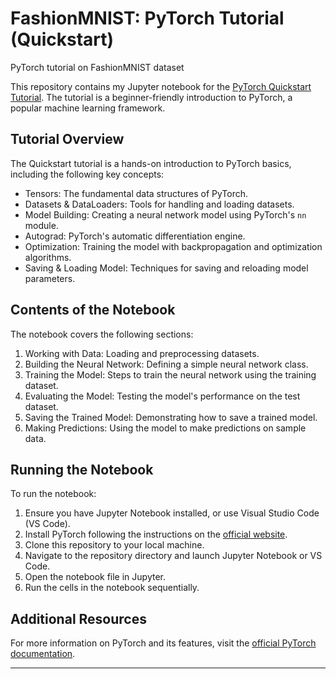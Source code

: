 # FashionMNIST: PyTorch Tutorial (Quickstart)
PyTorch tutorial on FashionMNIST dataset

This repository contains my Jupyter notebook for the [PyTorch Quickstart Tutorial](https://pytorch.org/tutorials/beginner/basics/quickstart_tutorial.html). The tutorial is a beginner-friendly introduction to PyTorch, a popular machine learning framework.

## Tutorial Overview

The Quickstart tutorial is a hands-on introduction to PyTorch basics, including the following key concepts:

- Tensors: The fundamental data structures of PyTorch.
- Datasets & DataLoaders: Tools for handling and loading datasets.
- Model Building: Creating a neural network model using PyTorch's `nn` module.
- Autograd: PyTorch's automatic differentiation engine.
- Optimization: Training the model with backpropagation and optimization algorithms.
- Saving & Loading Model: Techniques for saving and reloading model parameters.

## Contents of the Notebook

The notebook covers the following sections:

1. Working with Data: Loading and preprocessing datasets.
2. Building the Neural Network: Defining a simple neural network class.
3. Training the Model: Steps to train the neural network using the training dataset.
4. Evaluating the Model: Testing the model's performance on the test dataset.
5. Saving the Trained Model: Demonstrating how to save a trained model.
6. Making Predictions: Using the model to make predictions on sample data.

## Running the Notebook

To run the notebook:

1. Ensure you have Jupyter Notebook installed, or use Visual Studio Code (VS Code).
2. Install PyTorch following the instructions on the [official website](https://pytorch.org/get-started/locally/).
3. Clone this repository to your local machine.
4. Navigate to the repository directory and launch Jupyter Notebook or VS Code.
5. Open the notebook file in Jupyter.
6. Run the cells in the notebook sequentially.

## Additional Resources

For more information on PyTorch and its features, visit the [official PyTorch documentation](https://pytorch.org/docs/stable/index.html).

---
